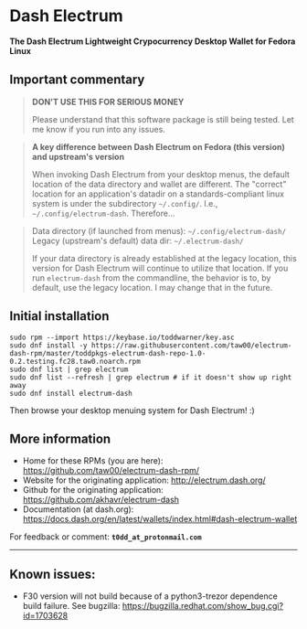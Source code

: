 # Dash Electrum
**The Dash Electrum Lightweight Crypocurrency Desktop Wallet for Fedora Linux**

## Important commentary

> **DON'T USE THIS FOR SERIOUS MONEY**
>
> Please understand that this software package is still being tested. Let me
> know if you run into any issues.

> **A key difference between Dash Electrum on Fedora (this version) and upstream's version**
> 
> When invoking Dash Electrum from your desktop menus, the default location of
> the data directory and wallet are different.  The "correct" location for an
> application's datadir on a standards-compliant linux system is under the
> subdirectory `~/.config/`. I.e., `~/.config/electrum-dash`.  Therefore...

> Data directory (if launched from menus):  `~/.config/electrum-dash/`  
> Legacy (upstream's default) data dir: `~/.electrum-dash/`  
> 
> If your data directory is already established at the legacy location, this
> version for Dash Electrum will continue to utilize that location. If you run
> `electrum-dash` from the commandline, the behavior is to, by default, use the
> legacy location. I may change that in the future.

## Initial installation

```
sudo rpm --import https://keybase.io/toddwarner/key.asc
sudo dnf install -y https://raw.githubusercontent.com/taw00/electrum-dash-rpm/master/toddpkgs-electrum-dash-repo-1.0-0.2.testing.fc28.taw0.noarch.rpm
sudo dnf list | grep electrum
sudo dnf list --refresh | grep electrum # if it doesn't show up right away
sudo dnf install electrum-dash
```

Then browse your desktop menuing system for Dash Electrum! :)

## More information

* Home for these RPMs (you are here): <https://github.com/taw00/electrum-dash-rpm/>
* Website for the originating application: <http://electrum.dash.org/>
* Github for the originating application: <https://github.com/akhavr/electrum-dash>
* Documentation (at dash.org): <https://docs.dash.org/en/latest/wallets/index.html#dash-electrum-wallet>

For feedback or comment: **`t0dd_at_protonmail.com`**

---

## Known issues:

* F30 version will not build because of a python3-trezor dependence build
  failure. See bugzilla: <https://bugzilla.redhat.com/show_bug.cgi?id=1703628>

